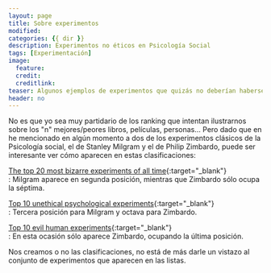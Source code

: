 ```yaml
---
layout: page
title: Sobre experimentos
modified:
categories: {{ dir }}
description: Experimentos no éticos en Psicología Social
tags: [Experimentación]
image:
  feature:
  credit:
  creditlink:
teaser: Algunos ejemplos de experimentos que quizás no deberían haberse realizado.
header: no
---
```


No es que yo sea muy partidario de los ranking que intentan ilustrarnos sobre los "n" mejores/peores libros, películas, personas... Pero dado que en he mencionado en algún momento a dos de los experimentos clásicos de la Psicología social, el de Stanley Milgram y el de Philip Zimbardo, puede ser interesante ver cómo aparecen en estas clasificaciones:

[The top 20 most bizarre experiments of all time](http://www.museumofhoaxes.com/hoax/top/experiments/P0 "Bizarre experiments"){:target="_blank"}  
:  Milgram aparece en segunda posición, mientras que Zimbardo sólo ocupa la séptima.

[Top 10 unethical psychological experiments](http://listverse.com/2008/09/07/top-10-unethical-psychological-experiments/ "Top 10 unethical psychological experiments"){:target="_blank"}  
:  Tercera posición para Milgram y octava para Zimbardo.

[Top 10 evil human experiments](http://listverse.com/2008/03/14/top-10-evil-human-experiments/ "Top 10 evil human experiments"){:target="_blank"}  
:  En esta ocasión sólo aparece Zimbardo, ocupando la última posición.


Nos creamos o no las clasificaciones, no está de más darle un vistazo al conjunto de experimentos que aparecen en las listas.
